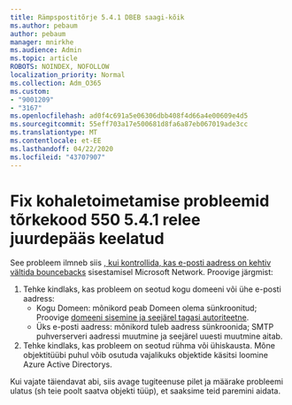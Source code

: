 ```yaml
---
title: Rämpspostitõrje 5.4.1 DBEB saagi-kõik
ms.author: pebaum
author: pebaum
manager: mnirkhe
ms.audience: Admin
ms.topic: article
ROBOTS: NOINDEX, NOFOLLOW
localization_priority: Normal
ms.collection: Adm_O365
ms.custom:
- "9001209"
- "3167"
ms.openlocfilehash: ad0f4c691a5e06306dbb408f4d66a4e00609e4d5
ms.sourcegitcommit: 55eff703a17e500681d8fa6a87eb067019ade3cc
ms.translationtype: MT
ms.contentlocale: et-EE
ms.lasthandoff: 04/22/2020
ms.locfileid: "43707907"
---
```

# <a name="fix-delivery-issues-for-error-code-550-541-relay-access-denied"></a>Fix kohaletoimetamise probleemid tõrkekood 550 5.4.1 relee juurdepääs keelatud

See probleem ilmneb siis [, kui kontrollida, kas e-posti aadress on kehtiv vältida bouncebacks](https://docs.microsoft.com/exchange/mail-flow-best-practices/use-directory-based-edge-blocking) sisestamisel Microsoft Network. Proovige järgmist:

1. Tehke kindlaks, kas probleem on seotud kogu domeeni või ühe e-posti aadress:
    - Kogu Domeen: mõnikord peab Domeen olema sünkroonitud; Proovige [domeeni sisemine ja seejärel tagasi autoriteetne](https://docs.microsoft.com/exchange/mail-flow-best-practices/manage-accepted-domains/manage-accepted-domains).
    - Üks e-posti aadress: mõnikord tuleb aadress sünkroonida; SMTP puhverserveri aadressi muutmine ja seejärel uuesti muutmine aitab.
2. Tehke kindlaks, kas probleem on seotud rühma või ühiskausta. Mõne objektitüübi puhul võib osutuda vajalikuks objektide käsitsi loomine Azure Active Directorys.

Kui vajate täiendavat abi, siis avage tugiteenuse pilet ja määrake probleemi ulatus (sh teie poolt saatva objekti tüüp), et saaksime teid paremini aidata.